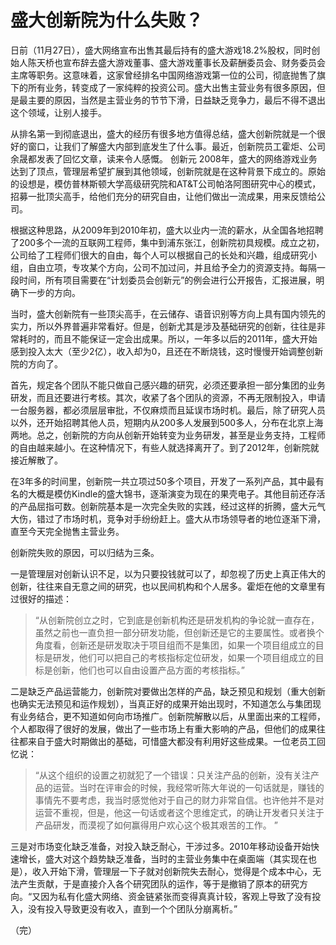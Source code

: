 # 盛大创新院为什么失败？

日前（11月27日），盛大网络宣布出售其最后持有的盛大游戏18.2%股权，同时创始人陈天桥也宣布辞去盛大游戏董事、盛大游戏董事长及薪酬委员会、财务委员会主席等职务。这意味着，这家曾经排名中国网络游戏第一位的公司，彻底抛售了旗下的所有业务，转变成了一家纯粹的投资公司。盛大出售主营业务有很多原因，但是最主要的原因，当然是主营业务的节节下滑，日益缺乏竞争力，最后不得不退出这个领域，让别人接手。

从排名第一到彻底退出，盛大的经历有很多地方值得总结，盛大创新院就是一个很好的窗口，让我们了解盛大内部到底发生了什么事。最近，创新院员工霍炬、公司余晟都发表了回忆文章，读来令人感慨。
创新元
2008年，盛大的网络游戏业务达到了顶点，管理层希望扩展到其他领域，创新院就是在这种背景下成立的。原始的设想是，模仿普林斯顿大学高级研究院和AT&T公司帕洛阿图研究中心的模式，招募一批顶尖高手，给他们充分的研究自由，让他们做出一流成果，用来反馈给公司。

根据这种思路，从2009年到2010年初，盛大以业内一流的薪水，从全国各地招聘了200多个一流的互联网工程师，集中到浦东张江，创新院初具规模。成立之初，公司给了工程师们很大的自由，每个人可以根据自己的长处和兴趣，组成研究小组，自由立项，专攻某个方向，公司不加过问，并且给予全力的资源支持。每隔一段时间，所有项目需要在“计划委员会创新元”的例会进行公开报告，汇报进展，明确下一步的方向。

当时，盛大创新院有一些顶尖高手，在云储存、语音识别等方向上具有国内领先的实力，所以外界普遍非常看好。但是，创新尤其是涉及基础研究的创新，往往是非常耗时的，而且不能保证一定会出成果。所以，一年多以后的2011年，盛大开始感到投入太大（至少2亿），收入却为0，且还在不断烧钱，这时慢慢开始调整创新院的方向了。

首先，规定各个团队不能只做自己感兴趣的研究，必须还要承担一部分集团的业务研发，而且还要进行考核。其次，收紧了各个团队的资源，不再无限制投入，申请一台服务器，都必须层层审批，不仅麻烦而且延误市场时机。最后，除了研究人员以外，还开始招聘其他人员，短期内从200多人发展到500多人，分布在北京上海两地。总之，创新院的方向从创新开始转变为业务研发，甚至是业务支持，工程师的自由越来越小。在这种情况下，有些人就选择离开了。到了2012年，创新院就接近解散了。

在3年多的时间里，创新院一共立项过50多个项目，开发了一系列产品，其中最有名的大概是模仿Kindle的盛大锦书，逐渐演变为现在的果壳电子。其他目前还存活的产品屈指可数。创新院基本是一次完全失败的实践，经过这样的折腾，盛大元气大伤，错过了市场时机，竞争对手纷纷赶上。盛大从市场领导者的地位逐渐下滑，直至今天完全抛售主营业务。

创新院失败的原因，可以归结为三条。

一是管理层对创新认识不足，以为只要投钱就可以了，却忽视了历史上真正伟大的创新，往往来自无意之间的研究，也以民间机构和个人居多。霍炬在他的文章里有过很好的描述：

> “从创新院创立之时，它到底是创新机构还是研发机构的争论就一直存在，虽然之前也一直负担一部分研发功能，但创新还是它的主要属性。或者换个角度看，创新还是研发取决于项目组而不是集团，如果一个项目组成立的目标是研发，他们可以把自己的考核指标定位研发，如果一个项目组成立的目标是创新，他们也可以自由设置产品方面的考核指标。”

二是缺乏产品运营能力，创新院对要做出怎样的产品，缺乏预见和规划（重大创新也确实无法预见和运作规划），当真正好的成果开始出现时，不知道怎么与集团现有业务结合，更不知道如何向市场推广。创新院解散以后，从里面出来的工程师，个人都取得了很好的发展，做出了一些市场上有重大影响的产品，但他们的成果往往都来自于盛大时期做出的基础，可惜盛大都没有利用好这些成果。一位老员工回忆说：

> “从这个组织的设置之初就犯了一个错误：只关注产品的创新，没有关注产品的运营。当时在评审会的时候，我经常听陈大年说的一句话就是，赚钱的事情先不要考虑，我当时感觉他对于自己的财力非常自信。也许他并不是对运营不重视，但是，他这一句话或者这个思维定式，的确让开发者只关注于产品研发，而漠视了如何赢得用户欢心这个极其艰苦的工作。 ”

三是对市场变化缺乏准备，对投入缺乏耐心，干涉过多。2010年移动设备开始快速增长，盛大对这个趋势缺乏准备，当时的主营业务集中在桌面端（其实现在也是），收入开始下滑，管理层一下子就对创新院失去耐心，觉得是个成本中心，无法产生贡献，于是直接介入各个研究团队的运作，等于是撤销了原本的研究方向。“又因为私有化盛大网络、资金链紧张而变得真真计较，客观上导致了没有投入，没有投入导致更没有收入，直到一个个团队分崩离析。”

（完）